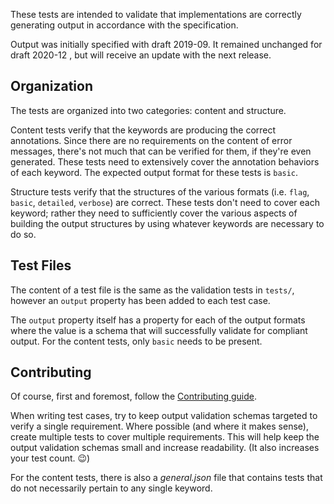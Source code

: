 These tests are intended to validate that implementations are correctly generating output in accordance with the specification.

Output was initially specified with draft 2019-09.  It remained unchanged for draft 2020-12 <!-- do we need explicit tests for 2002-12? -->, but will receive an update with the next release.

## Organization

The tests are organized into two categories: content and structure.

Content tests verify that the keywords are producing the correct annotations.  Since there are no requirements on the content of error messages, there's not much that can be verified for them, if they're even generated.  These tests need to extensively cover the annotation behaviors of each keyword.  The expected output format for these tests is `basic`.

Structure tests verify that the structures of the various formats (i.e. `flag`, `basic`, `detailed`, `verbose`) are correct.  These tests don't need to cover each keyword; rather they need to sufficiently cover the various aspects of building the output structures by using whatever keywords are necessary to do so.

## Test Files

The content of a test file is the same as the validation tests in `tests/`, however an `output` property has been added to each test case.

The `output` property itself has a property for each of the output formats where the value is a schema that will successfully validate for compliant output.  For the content tests, only `basic` needs to be present.

## Contributing

Of course, first and foremost, follow the [Contributing guide](/CONTRIBUTING.md).

When writing test cases, try to keep output validation schemas targeted to verify a single requirement.  Where possible (and where it makes sense), create multiple tests to cover multiple requirements.  This will help keep the output validation schemas small and increase readability.  (It also increases your test count. 😉)

For the content tests, there is also a _general.json_ file that contains tests that do not necessarily pertain to any single keyword.
<!-- This general.json file may be added to the structure tests later, but I haven't gotten to them yet, so I don't know. -->
